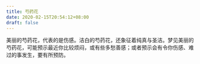 ```yaml
---
title: 芍药花
date: 2020-02-15T20:54:12+08:00
draft: false
---
```


美丽的芍药花，代表的是伤感。洁白的芍药花，还象征着纯真与圣洁。梦见美丽的芍药花，可能预示最近你比较烦闷，或有些多愁善感；或者预示会有令你伤感、难过的事发生，要有所预防。